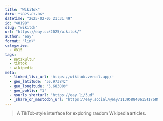 ```yaml
---
title: "WikiTok"
date: "2025-02-06"
datetime: "2025-02-06 21:31:49"
id: "40198"
slug: "wikitok"
url: "https://eay.cc/2025/wikitok/"
author: "eay"
format: "link"
categories:
  - 0815
tags:
  - netzkultur
  - tiktok
  - wikipedia
meta:
  - linked_list_url: "https://wikitok.vercel.app/"
  - geo_latitude: "50.973842"
  - geo_longitude: "6.683009"
  - geo_public: "1"
  - yourls_shorturl: "https://eay.li/3ud"
  - _share_on_mastodon_url: "https://eay.social/@eay/113958840615417689"
---
```


> A TikTok-style interface for exploring random Wikipedia articles.
